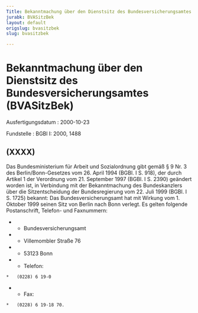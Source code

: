 ```yaml
---
Title: Bekanntmachung über den Dienstsitz des Bundesversicherungsamtes
jurabk: BVASitzBek
layout: default
origslug: bvasitzbek
slug: bvasitzbek

---
```


# Bekanntmachung über den Dienstsitz des Bundesversicherungsamtes (BVASitzBek)

Ausfertigungsdatum
:   2000-10-23

Fundstelle
:   BGBl I: 2000, 1488



## (XXXX)

Das Bundesministerium für Arbeit und Sozialordnung gibt gemäß § 9 Nr. 3 des Berlin/Bonn-Gesetzes vom 26. April 1994 (BGBl. I S. 918), der durch Artikel 1 der Verordnung vom 21. September 1997 (BGBl. I S. 2390) geändert worden ist, in Verbindung mit der Bekanntmachung des Bundeskanzlers über die Sitzentscheidung der Bundesregierung vom 22. Juli 1999 (BGBl. I S. 1725) bekannt:
Das Bundesversicherungsamt hat mit Wirkung vom 1. Oktober 1999 seinen Sitz von Berlin nach Bonn verlegt. Es gelten folgende Postanschrift, Telefon- und Faxnummern:

*    *   Bundesversicherungsamt


*    *   Villemombler Straße 76


*    *   53123 Bonn


*    *   Telefon:

    *   (0228) 6 19-0


*    *   Fax:

    *   (0228) 6 19-18 70.




